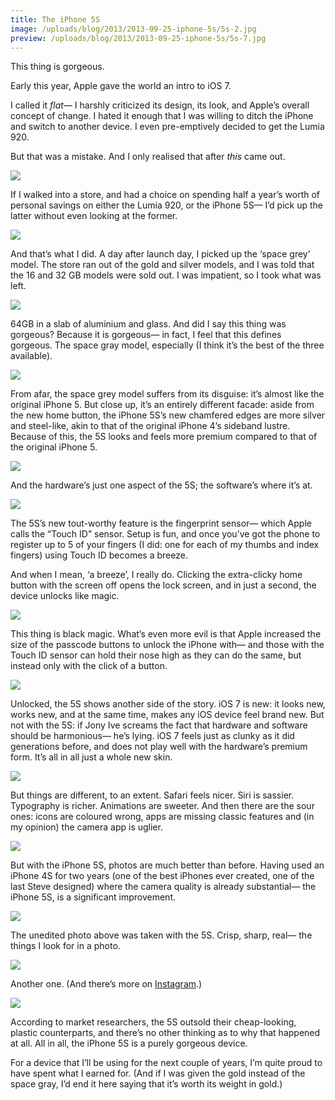 ```yaml
---
title: The iPhone 5S
image: /uploads/blog/2013/2013-09-25-iphone-5s/5s-2.jpg
preview: /uploads/blog/2013/2013-09-25-iphone-5s/5s-7.jpg
---
```


This thing is gorgeous.

Early this year, Apple gave the world an intro to iOS 7.

I called it _flat_— I harshly criticized its design, its look, and Apple’s overall concept of change. I hated it enough that I was willing to ditch the iPhone and switch to another device. I even pre-emptively decided to get the Lumia 920.

But that was a mistake. And I only realised that after _this_ came out.

![](/uploads/blog/2013/2013-09-25-iphone-5s/5s-1.jpg)

If I walked into a store, and had a choice on spending half a year’s worth of personal savings on either the Lumia 920, or the iPhone 5S— I’d pick up the latter without even looking at the former.

![](/uploads/blog/2013/2013-09-25-iphone-5s/5s-3.jpg)

And that’s what I did. A day after launch day, I picked up the ‘space grey’ model. The store ran out of the gold and silver models, and I was told that the 16 and 32 GB models were sold out. I was impatient, so I took what was left.

![](/uploads/blog/2013/2013-09-25-iphone-5s/5s-4.jpg)

64GB in a slab of aluminium and glass. And did I say this thing was gorgeous? Because it is gorgeous— in fact, I feel that this defines gorgeous. The space gray model, especially (I think it’s the best of the three available).

![](/uploads/blog/2013/2013-09-25-iphone-5s/5s-5.jpg)

From afar, the space grey model suffers from its disguise: it’s almost like the original iPhone 5. But close up, it’s an entirely different facade: aside from the new home button, the iPhone 5S’s new chamfered edges are more silver and steel-like, akin to that of the original iPhone 4’s sideband lustre. Because of this, the 5S looks and feels more premium compared to that of the original iPhone 5.

![](/uploads/blog/2013/2013-09-25-iphone-5s/5s-6.jpg)

And the hardware’s just one aspect of the 5S; the software’s where it’s at.

![](/uploads/blog/2013/2013-09-25-iphone-5s/5s-7.jpg)

The 5S’s new tout-worthy feature is the fingerprint sensor— which Apple calls the “Touch ID” sensor. Setup is fun, and once you’ve got the phone to register up to 5 of your fingers (I did: one for each of my thumbs and index fingers) using Touch ID becomes a breeze.

And when I mean, ‘a breeze’, I really do. Clicking the extra-clicky home button with the screen off opens the lock screen, and in just a second, the device unlocks like magic.

![](/uploads/blog/2013/2013-09-25-iphone-5s/5s-8.jpg)

This thing is black magic. What’s even more evil is that Apple increased the size of the passcode buttons to unlock the iPhone with— and those with the Touch ID sensor can hold their nose high as they can do the same, but instead only with the click of a button.

![](/uploads/blog/2013/2013-09-25-iphone-5s/5s-9.jpg)

Unlocked, the 5S shows another side of the story. iOS 7 is new: it looks new, works new, and at the same time, makes any iOS device feel brand new. But not with the 5S: if Jony Ive screams the fact that hardware and software should be harmonious— he’s lying. iOS 7 feels just as clunky as it did generations before, and does not play well with the hardware’s premium form. It’s all in all just a whole new skin.

![](/uploads/blog/2013/2013-09-25-iphone-5s/5s-10.jpg)

But things are different, to an extent. Safari feels nicer. Siri is sassier. Typography is richer. Animations are sweeter. And then there are the sour ones: icons are coloured wrong, apps are missing classic features and (in my opinion) the camera app is uglier.

![](/uploads/blog/2013/2013-09-25-iphone-5s/5s-11.jpg)

But with the iPhone 5S, photos are much better than before. Having used an iPhone 4S for two years (one of the best iPhones ever created, one of the last Steve designed) where the camera quality is already substantial— the iPhone 5S, is a significant improvement.

![](/uploads/blog/2013/2013-09-25-iphone-5s/5s-12.JPG)

The unedited photo above was taken with the 5S. Crisp, sharp, real— the things I look for in a photo.

![](/uploads/blog/2013/2013-09-25-iphone-5s/5s-13.JPG)

Another one. (And there’s more on [Instagram](http://instagram.com/cjmlgrto).)

![](/uploads/blog/2013/2013-09-25-iphone-5s/5s-14.jpg)

According to market researchers, the 5S outsold their cheap-looking, plastic counterparts, and there’s no other thinking as to why that happened at all. All in all, the iPhone 5S is a purely gorgeous device.

For a device that I’ll be using for the next couple of years, I’m quite proud to have spent what I earned for. (And if I was given the gold instead of the space gray, I’d end it here saying that it’s worth its weight in gold.)